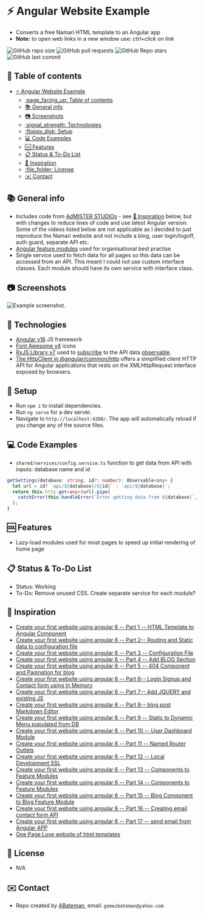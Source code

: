 # :zap: Angular Website Example

* Converts a free Namari HTML template to an Angular app
* **Note:** to open web links in a new window use: _ctrl+click on link_

![GitHub repo size](https://img.shields.io/github/repo-size/AndrewJBateman/angular-website-example?style=plastic)
![GitHub pull requests](https://img.shields.io/github/issues-pr/AndrewJBateman/angular-website-example?style=plastic)
![GitHub Repo stars](https://img.shields.io/github/stars/AndrewJBateman/angular-website-example?style=plastic)
![GitHub last commit](https://img.shields.io/github/last-commit/AndrewJBateman/angular-website-example?style=plastic)

## :page_facing_up: Table of contents

* [:zap: Angular Website Example](#zap-angular-website-example)
  * [:page\_facing\_up: Table of contents](#page_facing_up-table-of-contents)
  * [:books: General info](#books-general-info)
  * [:camera: Screenshots](#camera-screenshots)
  * [:signal\_strength: Technologies](#signal_strength-technologies)
  * [:floppy\_disk: Setup](#floppy_disk-setup)
  * [:computer: Code Examples](#computer-code-examples)
  * [:cool: Features](#cool-features)
  * [:clipboard: Status \& To-Do List](#clipboard-status--to-do-list)
  * [:clap: Inspiration](#clap-inspiration)
  * [:file\_folder: License](#file_folder-license)
  * [:envelope: Contact](#envelope-contact)

## :books: General info

* Includes code from [AdMISTER STUDIOs](https://www.youtube.com/c/AdMISTERSTUDIOs/featured) - see [:clap: Inspiration](#clap-inspiration) below, but with changes to reduce lines of code and use latest Angular version. Some of the videos listed below are not applicable as I decided to just reproduce the Namari website and not include a blog, user login/logoff, auth guard, separate API etc.
* [Angular feature modules](https://angular.io/guide/feature-modules) used for organisational best practise
* Single service used to fetch data for all pages so this data can be accessed from an API. This meant I could not use custom interface classes. Each module should have its own service with interface class.

## :camera: Screenshots

![Example screenshot](./img/home.png).

## :signal_strength: Technologies

* [Angular v16](https://angular.io/) JS framework
* [Font Awesome v4](https://fontawesome.com/) icons
* [RxJS Library v7](https://angular.io/guide/rx-library) used to [subscribe](http://reactivex.io/documentation/operators/subscribe.html) to the API data [observable](http://reactivex.io/documentation/observable.html).
* [The HttpClient in @angular/common/http](https://angular.io/guide/http) offers a simplified client HTTP API for Angular applications that rests on the XMLHttpRequest interface exposed by browsers.

## :floppy_disk: Setup

* Run `npm i` to install dependencies.
* Run `ng serve` for a dev server.
* Navigate to `http://localhost:4200/`. The app will automatically reload if you change any of the source files.

## :computer: Code Examples

* `shared/services/config.service.ts` function to get data from API with inputs: database name and id

```typescript
getSettings(database: string, id?: number): Observable<any> {
  let url = id? `api/${database}/${id}` : `api/${database}`;
  return this.http.get<any>(url).pipe(
    catchError(this.handleError(`Error getting data from ${database}`, []))
  );
}
```

## :cool: Features

* Lazy-load modules used for most pages to speed up initial rendering of home page

## :clipboard: Status & To-Do List

* Status: Working
* To-Do: Remove unused CSS. Create separate service for each module?

## :clap: Inspiration

* [Create your first website using angular 6 -- Part 1 -- HTML Template to Angular Component](https://www.youtube.com/watch?v=LYmJOdCuXrs&list=UUcfCHgDDBw65jdnd9DTKwgg&index=19)
* [Create your first website using angular 6 -- Part 2-- Routing and Static data to configuration file](https://www.youtube.com/watch?v=JAb0vvr6foU)
* [Create your first website using angular 6 -- Part 3 -- Configuration File](https://www.youtube.com/watch?v=qBjn8TrXyPY)
* [Create your first website using angular 6 -- Part 4 -- Add BLOG Section](https://www.youtube.com/watch?v=0Nnm2rup5b8)
* [Create your first website using angular 6 -- Part 5 -- 404 Component and Pagination for blog](https://www.youtube.com/watch?v=0Nnm2rup5b8)
* [Create your first website using angular 6 -- Part 6-- Login Signup and Contact form using In Memory](https://www.youtube.com/watch?v=0Nnm2rup5b8)
* [Create your first website using angular 6 -- Part 7-- Add JQUERY and existing JS](https://www.youtube.com/watch?v=0Nnm2rup5b8)
* [Create your first website using angular 6 -- Part 8-- blog post Markdown Editor](https://www.youtube.com/watch?v=0Nnm2rup5b8)
* [Create your first website using angular 6 -- Part 9 -- Static to Dynamic Menu populated from DB](https://www.youtube.com/watch?v=0Nnm2rup5b8)
* [Create your first website using angular 6 -- Part 10 -- User Dashboard Module](https://www.youtube.com/watch?v=0Nnm2rup5b8)
* [Create your first website using angular 6 -- Part 11 -- Named Router Outlets](https://www.youtube.com/watch?v=LKCjQqzc5Ys)
* [Create your first website using angular 6 -- Part 12 -- Local Development SSL](https://www.youtube.com/watch?v=2vbWjzROtUc)
* [Create your first website using angular 6 -- Part 13 -- Components to Feature Modules](https://www.youtube.com/watch?v=WDNV4iifHwM)
* [Create your first website using angular 6 -- Part 14 -- Components to Feature Modules](https://www.youtube.com/watch?v=tj7V67-BY5U)
* [Create your first website using angular 6 -- Part 15 -- Blog Component to Blog Feature Module](https://www.youtube.com/watch?v=By4tT-bNDXY)
* [Create your first website using angular 6 -- Part 16 -- Creating email contact form API](https://www.youtube.com/watch?v=eNj9XbE9kdk&t=22s)
* [Create your first website using angular 6 -- Part 17 -- send email from Angular APP](https://www.youtube.com/watch?v=QCnoamZnTsQ&t=23s)
* [One Page Love website of html templates](https://onepagelove.com/namari)

## :file_folder: License

* N/A

## :envelope: Contact

* Repo created by [ABateman](https://github.com/AndrewJBateman), email: `gomezbateman@yahoo.com`
